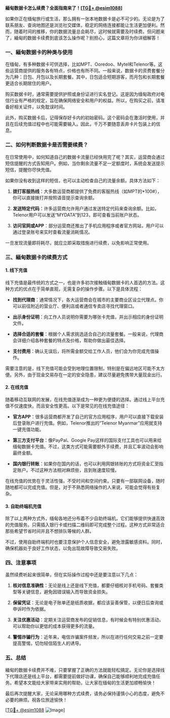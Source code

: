 **緬甸数据卡怎么续费？全面指南来了！[[TG💪+ @esim1088](https://t.me/s/esim1088)]**

如果你正在缅甸旅行或生活，那么拥有一张本地数据卡是必不可少的。无论是为了联系朋友、查询地图还是浏览社交媒体，稳定的网络连接都能让生活更加便利。然而，随着时间的推移，你的数据流量总会耗尽，这时候就需要及时续费。但问题来了，緬甸的数据卡续费到底该怎么操作呢？别担心，这篇文章将为你详细解答！

### 一、緬甸数据卡的种类与使用

在缅甸，有多种数据卡可供选择，比如MPT、Ooredoo、Mytel和Telenor等。这些运营商提供的服务各有特点，价格也有所不同。一般来说，数据卡的资费套餐分为几种：日包、月包以及长期套餐。其中，日包适合短期游客，而月包和长期套餐更适合长期居住的用户。

购买数据卡时，通常需要提供护照或身份证进行实名登记。这是因为缅甸政府对电信行业有严格的规定，旨在确保网络安全和用户的权益。所以，在购买之前，请准备好相关证件，以免耽误时间。

此外，购买数据卡后，记得保存好卡内的初始密码。这个密码会在激活时使用，并且在后续充值过程中也可能需要输入。因此，千万不要随意丢弃卡片包装上的信息。

### 二、如何判断数据卡是否需要续费？

在日常使用中，如何知道自己的数据卡流量已经快用完了呢？其实，运营商会通过短信提醒的方式告知用户。例如，当你剩余流量不足一定额度时，系统会发送提示短信，提醒你尽快充值。

如果你没有收到这样的短信，也可以主动检查自己的流量余额。具体方法如下：

1. **拨打客服热线**：大多数运营商都提供了免费的客服热线（如MPT的*100#），你可以直接拨打并按照语音提示查询余额。
   
2. **发送特定代码**：许多运营商允许用户通过发送特定代码来查询余额。比如，Telenor用户可以发送“MYDATA”到123，即可查看当前账户状态。

3. **访问官网或APP**：部分运营商还推出了手机应用程序或者官方网站，用户可以通过登录账号来实时查看流量消耗情况。

一旦发现流量即将耗尽，就应立即采取措施进行续费，以免影响正常使用。

### 三、緬甸数据卡的续费方式

#### 1. 线下充值

线下充值是最传统的方式之一，也是许多初次接触缅甸数据卡的人首选的方法。这种方式的优点在于简单直观，无需复杂的操作步骤。以下是具体流程：

- **找到代理商**：通常情况下，各大运营商会在城市的主要商业区设立代理点。你可以前往附近的营业厅、便利店或者通信专卖店寻找代理窗口。
  
- **出示身份证明**：向工作人员说明你需要为哪张卡充值，并出示相应的身份证明文件。
  
- **选择合适的套餐**：根据个人需求挑选适合自己的流量套餐。一般来说，代理商会详细介绍各种套餐的特点及价格，帮助你做出最佳选择。
  
- **支付费用**：确认无误后，将所需金额交给工作人员，他们会为你完成充值操作。

需要注意的是，线下充值可能会受到地理位置限制，特别是在偏远地区可能不太方便。另外，由于现金交易存在一定的安全隐患，建议尽量避免携带大量现金出行。

#### 2. 在线充值

随着移动互联网的发展，在线充值逐渐成为一种更为便捷的选择。通过线上平台充值不仅速度快，而且安全性更高。以下是常见的在线充值途径：

- **官方APP**：很多运营商都开发了自己的官方应用程序，用户可以直接下载安装后登录账户进行充值。例如，Telenor推出的“Telenor Myanmar”应用就支持一键充值功能。
  
- **第三方支付平台**：像PayPal、Google Pay这样的国际支付工具也可以用来给缅甸数据卡充值。不过，这类方式可能需要额外手续费，并且汇率波动会影响最终金额。
  
- **国内银行转账**：如果你在国内的话，也可以利用网银转账的方式将资金汇至指定账户。不过这种方法相对麻烦些，且到账速度较慢。

在线充值的优势在于灵活性强，不受时间和空间约束。只要有一部联网设备，随时随地都可以完成充值。但是，对于不熟悉网络操作的人来说，可能会觉得有些复杂。

#### 3. 自助终端机充值

除了以上两种方式外，缅甸各地还分布着不少自助终端机，它们能够提供快速高效的充值服务。只需插入银行卡或扫描二维码即可完成整个过程。这种方式非常适合那些希望节省时间并且不想排队等候的人群。

不过，使用自助终端机时也要注意保护个人信息安全，避免泄露敏感资料。同时，确保机器处于良好工作状态，以免出现故障导致交易失败。

### 四、注意事项

虽然续费听起来很简单，但在实际操作过程中还是要注意以下几点：

1. **核对信息准确性**：无论是线上还是线下充值，都要仔细核对手机号码、套餐类型等关键信息，避免因错误输入而导致资金损失。
   
2. **保留凭证**：无论是电子账单还是纸质收据，都应该妥善保管，以便日后查询或申诉时作为依据。
   
3. **关注优惠活动**：定期关注运营商发布的促销信息，有时候会有特别优惠活动，可以帮助你以更低的成本获得更多的流量。
   
4. **警惕诈骗行为**：近年来，电信诈骗案件频发，所以在进行任何交易之前一定要提高警惕，切勿轻信陌生人的诱导。

### 五、总结

緬甸的数据卡续费并不难，只要掌握了正确的方法就能轻松搞定。无论你是选择线下代理店还是线上平台，都需要提前做好功课，确保自己能够顺利地完成充值任务。希望本文能给大家带来实用的帮助，让大家在缅甸的生活更加顺畅愉快！

最后再次提醒大家，无论采用哪种方式续费，请务必保持谨慎小心的态度，避免不必要的麻烦。祝各位旅途愉快！

[[TG💪+ @esim1088](https://t.me/s/esim1088) ![Image](https://i.postimg.cc/4NQfJmqS/Snipaste-2025-05-13-00-14-12.png)]
